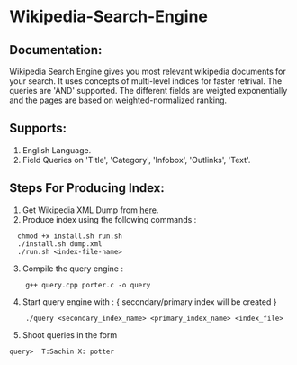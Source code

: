 Wikipedia-Search-Engine
=======================

Documentation:
-------------
Wikipedia Search Engine gives you most relevant wikipedia documents for your search. It uses concepts of multi-level indices for faster retrival. The queries are 'AND' supported. The different fields are weigted exponentially and the pages are based on weighted-normalized ranking.

Supports:
---------
1. English Language.
2. Field Queries on 'Title', 'Category', 'Infobox', 'Outlinks', 'Text'.


Steps For Producing Index:
--------------------------

1. Get Wikipedia XML Dump from [here](http://en.wikipedia.org/wiki/Wikipedia:Database_download).
2. Produce index using the following commands : 
```
  chmod +x install.sh run.sh
  ./install.sh dump.xml
  ./run.sh <index-file-name>
```
3. Compile the query engine : 
``` 
    g++ query.cpp porter.c -o query
```
4. Start query engine with : { secondary/primary index will be created }
```
    ./query <secondary_index_name> <primary_index_name> <index_file>
```
5. Shoot queries in the form 
```
query>  T:Sachin X: potter
```
